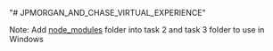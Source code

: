 "# JPMORGAN_AND_CHASE_VIRTUAL_EXPERIENCE" 

Note: Add [node_modules](https://drive.google.com/file/d/1ML6nECK18J0jM3hhfJdSCRtCNLssruYQ/view) folder into task 2 and task 3 folder to use in Windows

